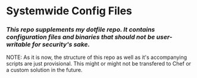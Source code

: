 # Systemwide Config Files
### _This repo supplements my dotfile repo. It contains configuration files and binaries that should not be user-writable for security's sake._

NOTE: As it is now, the structure of this repo as well as it's accompanying scripts are just provisional. This might or might not be transfered to Chef or a custom solution in the future.
